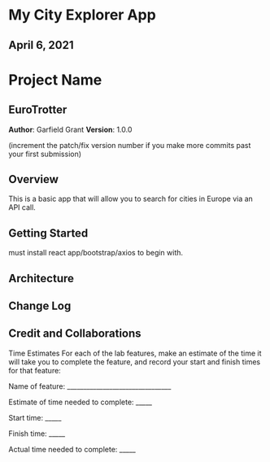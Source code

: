 # My City Explorer App

## April 6, 2021

# Project Name

## EuroTrotter

**Author**: Garfield Grant
**Version**: 1.0.0

(increment the patch/fix version number if you make more commits past your first submission)

## Overview

This is a basic app that will allow you to search for cities in Europe via an API call.

## Getting Started

must install react app/bootstrap/axios to begin with.

## Architecture
<!-- Provide a detailed description of the application design. What technologies (languages, libraries, etc) you're using, and any other relevant design information. -->

## Change Log
<!-- Use this area to document the iterative changes made to your application as each feature is successfully implemented. Use time stamps. Here's an example:

01-01-2001 4:59pm - Application now has a fully-functional express server, with a GET route for the location resource. -->

## Credit and Collaborations
<!-- Give credit (and a link) to other people or resources that helped you build this application. -->

Time Estimates
For each of the lab features, make an estimate of the time it will take you to complete the feature, and record your start and finish times for that feature:

Name of feature: ________________________________

Estimate of time needed to complete: _____

Start time: _____

Finish time: _____

Actual time needed to complete: _____